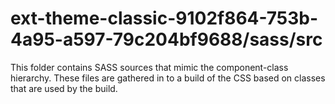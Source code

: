 # ext-theme-classic-9102f864-753b-4a95-a597-79c204bf9688/sass/src

This folder contains SASS sources that mimic the component-class hierarchy. These files
are gathered in to a build of the CSS based on classes that are used by the build.
